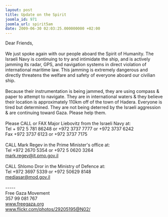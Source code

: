 ```yaml
---
layout: post
title: Update on the Spirit
joomla_id: 971
joomla_url: spirit5am
date: 2009-06-30 02:03:25.000000000 +02:00
---
```

Dear Friends,<br /><br />We just spoke again with our people aboard the Spirit of Humanity. The Israeli Navy is continuing to try and intimidate the ship, and is actively jamming its radar, GPS, and navigation systems in direct violation of international maritime law. This jamming is extremely dangerous and directly threatens the welfare and safety of everyone aboard our civilian ship.<br /><br />Because their instrumentation is being jammed, they are using compass & paper to attempt to navigate. They are in international waters & they believe their location is approximately 110km off of the town of Hadera. Everyone is tired but determined. They are not being deterred by the Israeli aggression & are continuing toward Gaza. Please help them.<br /><br />Please CALL or FAX Major Liebovitz from the Israeli Navy at:<br />Tel + 972 5 781 86248 or +972 3737 7777 or +972 3737 6242<br />Fax +972 3737 6123 or +972 3737 7175<br /><br />CALL Mark Regev in the Prime Minister's office at:<br />Tel +972 2670 5354 or +972 5 0620 3264<br />mark.regev@it.pmo.gov.il<br /><br />CALL Shlomo Dror in the Ministry of Defence at:<br />Tel +972 3697 5339 or +972 50629 8148<br />mediasar@mod.gov.il<br /><br />-----<br />Free Gaza Movement<br />357 99 081 767<br />www.freegaza.org<br />www.flickr.com/photos/29205195@N02/
